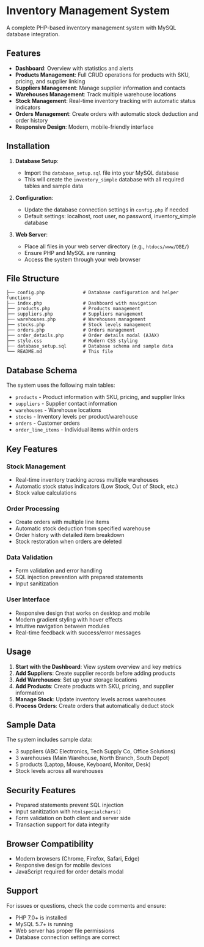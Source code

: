 # Inventory Management System

A complete PHP-based inventory management system with MySQL database integration.

## Features

- **Dashboard**: Overview with statistics and alerts
- **Products Management**: Full CRUD operations for products with SKU, pricing, and supplier linking
- **Suppliers Management**: Manage supplier information and contacts
- **Warehouses Management**: Track multiple warehouse locations
- **Stock Management**: Real-time inventory tracking with automatic status indicators
- **Orders Management**: Create orders with automatic stock deduction and order history
- **Responsive Design**: Modern, mobile-friendly interface

## Installation

1. **Database Setup**:
   - Import the `database_setup.sql` file into your MySQL database
   - This will create the `inventory_simple` database with all required tables and sample data

2. **Configuration**:
   - Update the database connection settings in `config.php` if needed
   - Default settings: localhost, root user, no password, inventory_simple database

3. **Web Server**:
   - Place all files in your web server directory (e.g., `htdocs/www/DBE/`)
   - Ensure PHP and MySQL are running
   - Access the system through your web browser

## File Structure

```
├── config.php              # Database configuration and helper functions
├── index.php               # Dashboard with navigation
├── products.php            # Products management
├── suppliers.php           # Suppliers management
├── warehouses.php          # Warehouses management
├── stocks.php              # Stock levels management
├── orders.php              # Orders management
├── order_details.php       # Order details modal (AJAX)
├── style.css               # Modern CSS styling
├── database_setup.sql      # Database schema and sample data
└── README.md               # This file
```

## Database Schema

The system uses the following main tables:
- `products` - Product information with SKU, pricing, and supplier links
- `suppliers` - Supplier contact information
- `warehouses` - Warehouse locations
- `stocks` - Inventory levels per product/warehouse
- `orders` - Customer orders
- `order_line_items` - Individual items within orders

## Key Features

### Stock Management
- Real-time inventory tracking across multiple warehouses
- Automatic stock status indicators (Low Stock, Out of Stock, etc.)
- Stock value calculations

### Order Processing
- Create orders with multiple line items
- Automatic stock deduction from specified warehouse
- Order history with detailed item breakdown
- Stock restoration when orders are deleted

### Data Validation
- Form validation and error handling
- SQL injection prevention with prepared statements
- Input sanitization

### User Interface
- Responsive design that works on desktop and mobile
- Modern gradient styling with hover effects
- Intuitive navigation between modules
- Real-time feedback with success/error messages

## Usage

1. **Start with the Dashboard**: View system overview and key metrics
2. **Add Suppliers**: Create supplier records before adding products
3. **Add Warehouses**: Set up your storage locations
4. **Add Products**: Create products with SKU, pricing, and supplier information
5. **Manage Stock**: Update inventory levels across warehouses
6. **Process Orders**: Create orders that automatically deduct stock

## Sample Data

The system includes sample data:
- 3 suppliers (ABC Electronics, Tech Supply Co, Office Solutions)
- 3 warehouses (Main Warehouse, North Branch, South Depot)
- 5 products (Laptop, Mouse, Keyboard, Monitor, Desk)
- Stock levels across all warehouses

## Security Features

- Prepared statements prevent SQL injection
- Input sanitization with `htmlspecialchars()`
- Form validation on both client and server side
- Transaction support for data integrity

## Browser Compatibility

- Modern browsers (Chrome, Firefox, Safari, Edge)
- Responsive design for mobile devices
- JavaScript required for order details modal

## Support

For issues or questions, check the code comments and ensure:
- PHP 7.0+ is installed
- MySQL 5.7+ is running
- Web server has proper file permissions
- Database connection settings are correct
